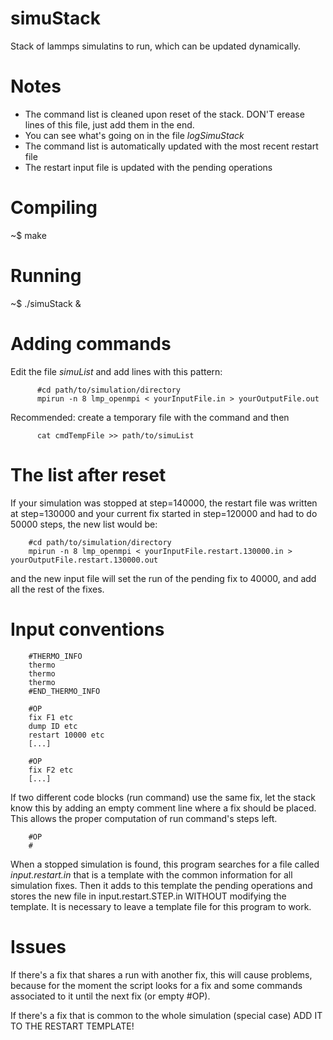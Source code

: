 simuStack
=========

Stack of lammps simulatins to run, which can be updated dynamically.

Notes
===============

 - The command list is cleaned upon reset of the stack. DON'T erease lines of this file, just add them in the end.
 - You can see what's going on in the file _logSimuStack_
 - The command list is automatically updated with the most recent restart file 
 - The restart input file is updated with the pending operations

Compiling
==========

~$ make

Running
=========

~$ ./simuStack &

Adding commands
===============

Edit the file _simuList_ and add lines with this pattern:

          #cd path/to/simulation/directory
          mpirun -n 8 lmp_openmpi < yourInputFile.in > yourOutputFile.out
                    
Recommended: create a temporary file with the command and then
          
          cat cmdTempFile >> path/to/simuList
          
The list after reset
====================

If your simulation was stopped at step=140000, the restart file was 
written at step=130000 and your current fix started in step=120000 and
had to do 50000 steps, the new list would be:

		#cd path/to/simulation/directory
		mpirun -n 8 lmp_openmpi < yourInputFile.restart.130000.in > yourOutputFile.restart.130000.out
		
and the new input file will set the run of the pending fix to 40000, and add
all the rest of the fixes.

Input conventions
=================

		#THERMO_INFO
		thermo 
		thermo
		thermo
		#END_THERMO_INFO
		
		#OP
		fix F1 etc
		dump ID etc
		restart	10000 etc
		[...]
		
		#OP
		fix F2 etc
		[...]
          
If two different code blocks (run command) use the same fix, let the stack
know this by adding an empty comment line where a fix should be placed. This allows
the proper computation of run command's steps left.

		#OP
		#

When a stopped simulation is found, this program searches for a file called
_input.restart.in_ that is a template with the common information for all
simulation fixes. Then it adds to this template the pending operations and
stores the new file in input.restart.STEP.in WITHOUT modifying the template.
It is necessary to leave a template file for this program to work.

Issues
=======

If there's a fix that shares a run with another fix, this will cause problems, because 
for the moment the script looks for a fix and some commands associated to it until the next fix
(or empty #OP).

If there's a fix that is common to the whole simulation (special case) ADD IT TO THE RESTART TEMPLATE!
